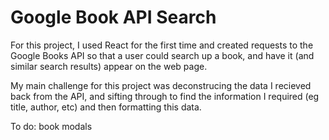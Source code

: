 # Google Book API Search

For this project, I used React for the first time and created requests to the Google Books API so that a user could search up a book, and have it (and similar search results) appear on the web page. 

My main challenge for this project was deconstrucing the data I recieved back from the API, and sifting through to find the information I required (eg title, author, etc) and then formatting this data. 

To do: book modals